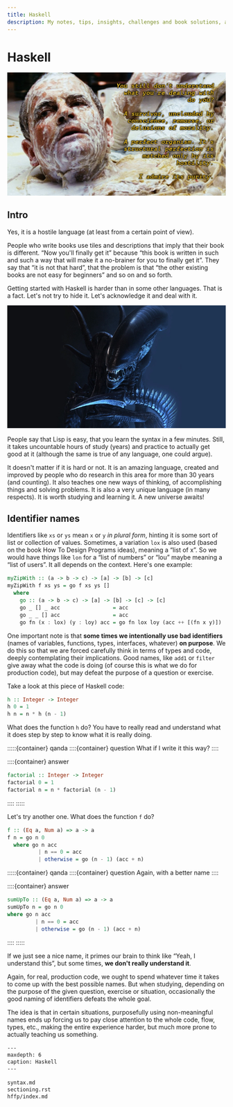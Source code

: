 ```yaml
---
title: Haskell
description: My notes, tips, insights, challenges and book solutions, and explanations on Haskell
---
```


# Haskell

![Ash from Alien 1979 movie talking about the perfect organism.](./ash-alien-haskell.png)

## Intro

Yes, it is a hostile language (at least from a certain point of view).

People who write books use tiles and descriptions that imply that
their book is different.
“Now you'll finally get it” because “this book is written in such and such a way that will make it a no-brainer for you to finally get it”.
They say that “it is not that hard”, that the problem is that “the other existing books are not easy for beginners” and so on and so forth.

Getting started with Haskell is harder than in some other languages.
That is a fact. Let's not try to hide it.
Let's acknowledge it and deal with it.


![Alien Xenomorph](./alien-xenomorph.png)

People say that Lisp is easy, that you learn the syntax in a few minutes.
Still, it takes uncountable hours of study (years) and practice to actually get good at it (although the same is true of any language, one
could argue).

It doesn't matter if it is hard or not.
It is an amazing language, created and improved by people who do research in this area for more than 30 years (and counting).
It also teaches one new ways of thinking, of accomplishing things and solving problems. It is also a very unique language (in many respects).
It is worth studying and learning it.
A new universe awaits!

## Identifier names

Identifiers like `xs` or `ys` mean `x` or `y` _in plural form_, hinting it is some sort of list or collection of values.
Sometimes, a variation `lox` is also used (based on the book How To Design Programs ideas), meaning a “list of x”.
So we would have things like `lon` for a “list of numbers” or “lou” maybe meaning a “list of users”.
It all depends on the context.
Here's one example:

```haskell
myZipWith :: (a -> b -> c) -> [a] -> [b] -> [c]
myZipWith f xs ys = go f xs ys []
  where
    go :: (a -> b -> c) -> [a] -> [b] -> [c] -> [c]
    go _ [] _ acc                 = acc
    go _ _ [] acc                 = acc
    go fn (x : lox) (y : loy) acc = go fn lox loy (acc ++ [(fn x y)])
```

One important note is that **some times we intentionally use bad identifiers** (names of variables, functions, types, interfaces, whatever) **on purpose**.
We do this so that we are forced carefully think in terms of types and code, deeply contemplating their implications.
Good names, like `add1` or `filter` give away what the code is doing (of course this is what we do for production code), but may defeat the purpose of a question or exercise.

Take a look at this piece of Haskell code:

```hs
h :: Integer -> Integer
h 0 = 1
h n = n * h (n - 1)
```

What does the function `h` do?
You have to really read and understand what it does step by step to know what it is really doing.


:::::{container} qanda
::::{container} question
What if I write it this way?
::::

::::{container} answer
```haskell
factorial :: Integer -> Integer
factorial 0 = 1
factorial n = n * factorial (n - 1)
```
::::
:::::

Let's try another one.
What does the function `f` do?

```hs
f :: (Eq a, Num a) => a -> a
f n = go n 0
  where go n acc
          | n == 0 = acc
          | otherwise = go (n - 1) (acc + n)
```

:::::{container} qanda
::::{container} question
Again, with a better name
::::

::::{container} answer
```hs
sumUpTo :: (Eq a, Num a) => a -> a
sumUpTo n = go n 0
where go n acc
         | n == 0 = acc
         | otherwise = go (n - 1) (acc + n)
```
::::
:::::

If we just see a nice name, it primes our brain to think like “Yeah, I understand this”, but some times, **we don't really understand it**.

Again, for real, production code, we ought to spend whatever time it takes to come up with the best possible names.
But when studying, depending on the purpose of the given question, exercise or situation, occasionally the good naming of identifiers defeats the whole goal.

The idea is that in certain situations, purposefully using non-meaningful names ends up forcing us to pay close attention to the whole code, flow, types, etc., making the entire experience harder, but much more prone to actually teaching us something.


```{toctree}
---
maxdepth: 6
caption: Haskell
---

syntax.md
sectioning.rst
hffp/index.md
